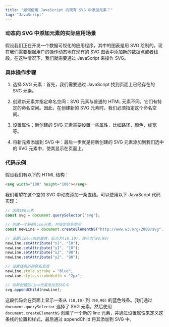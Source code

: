 ```yaml
---
title: "如何使用 JavaScript 向现有 SVG 中添加元素？"
tag: "JavaScript"
---
```


### 动态向 SVG 中添加元素的实际应用场景

假设我们正在开发一个数据可视化的应用程序，其中的图表是用 SVG 绘制的。现在我们需要根据用户的操作动态地在现有的 SVG 图表中添加新的数据点或者线段。在这种情况下，我们就需要通过 JavaScript 来操作 SVG。

### 具体操作步骤

1. 选择 SVG 元素：首先，我们需要通过 JavaScript 找到页面上已经存在的 SVG 元素。

2. 创建新元素并指定命名空间：SVG 元素与普通的 HTML 元素不同，它们有特定的命名空间。因此，在创建新的 SVG 元素时，我们必须指定这个命名空间。

3. 设置属性：新创建的 SVG 元素需要设置一些属性，比如路径、颜色、线宽等。

4. 将新元素添加到 SVG 中：最后一步就是将新创建的 SVG 元素添加到我们选中的 SVG 元素中，使其显示在页面上。

### 代码示例

假设我们有以下的 HTML 结构：

```html
<svg width="100" height="100"></svg>
```

我们希望在这个空的 SVG 中动态添加一条直线。可以使用以下 JavaScript 代码实现：

```js
// 选择SVG元素
const svg = document.querySelector("svg");

// 创建一个新的line元素，并指定命名空间
const newLine = document.createElementNS("http://www.w3.org/2000/svg", "line");

// 设置line元素的属性，起点为(10,10)，终点为(90,90)
newLine.setAttribute("x1", "10");
newLine.setAttribute("y1", "10");
newLine.setAttribute("x2", "90");
newLine.setAttribute("y2", "90");

// 设置线条的颜色和宽度
newLine.style.stroke = "blue";
newLine.style.strokeWidth = "2px";

// 将新创建的line元素添加到SVG中
svg.appendChild(newLine);
```

这段代码会在页面上显示一条从 `(10,10)` 到 `(90,90)` 的蓝色线条。我们通过 `document.querySelector` 选择了 SVG 元素，然后使用 `document.createElementNS` 创建了一个新的 line 元素，并通过设置属性来定义这条线的位置和样式，最后通过 appendChild 将其添加到 SVG 中。
